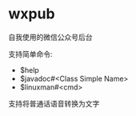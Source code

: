 # wxpub
自我使用的微信公众号后台

支持简单命令:

- $help
- $javadoc#&lt;Class Simple Name&gt;
- $linuxman#&lt;cmd&gt;

支持将普通话语音转换为文字

